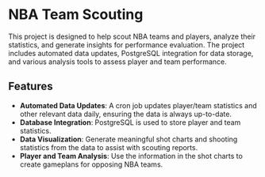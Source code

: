 # NBA Team Scouting

This project is designed to help scout NBA teams and players, analyze their statistics, and generate insights for performance evaluation. The project includes automated data updates, PostgreSQL integration for data storage, and various analysis tools to assess player and team performance.

## Features

- **Automated Data Updates**: A cron job updates player/team statistics and other relevant data daily, ensuring the data is always up-to-date.
- **Database Integration**: PostgreSQL is used to store player and team statistics.
- **Data Visualization**: Generate meaningful shot charts and shooting statistics from the data to assist with scouting reports.
- **Player and Team Analysis**: Use the information in the shot charts to create gameplans for opposing NBA teams. 
